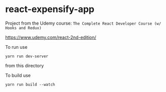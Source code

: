 # react-expensify-app

Project from the Udemy course: `The Complete React Developer Course (w/ Hooks and Redux)`

https://www.udemy.com/react-2nd-edition/


To run use 
```
yarn run dev-server
``` 
from this directory

To build use
```
yarn run build --watch
```
